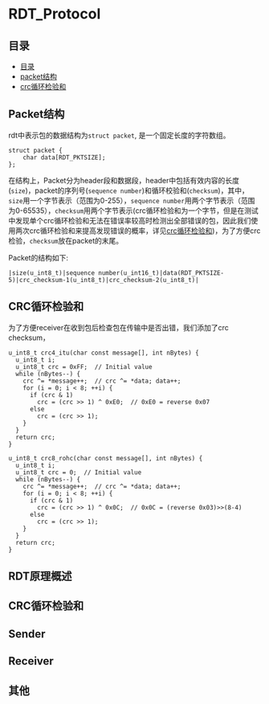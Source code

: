 # RDT_Protocol

## 目录
- [目录](#%E7%9B%AE%E5%BD%95)
- [packet结构](#packet结构)
- [crc循环检验和](#crc循环检验和)

## Packet结构

rdt中表示包的数据结构为````struct packet````, 是一个固定长度的字符数组。 
````
struct packet {
    char data[RDT_PKTSIZE];
};
````
在结构上，Packet分为header段和数据段，header中包括有效内容的长度(````size````)，packet的序列号(````sequence number````)和循环校验和(````checksum````)，其中，````size````用一个字节表示（范围为0-255），````sequence number````用两个字节表示（范围为0-65535），````checksum````用两个字节表示(crc循环检验和为一个字节，但是在测试中发现单个crc循环检验和无法在错误率较高时检测出全部错误的包，因此我们使用两次crc循环检验和来提高发现错误的概率，详见[crc循环检验和](#crc循环检验和))，为了方便crc检验，````checksum````放在packet的末尾。


Packet的结构如下:


````
|size(u_int8_t)|sequence number(u_int16_t)|data(RDT_PKTSIZE-5)|crc_checksum-1(u_int8_t)|crc_checksum-2(u_int8_t)|  
````

## CRC循环检验和
为了方便receiver在收到包后检查包在传输中是否出错，我们添加了crc checksum，

````
u_int8_t crc4_itu(char const message[], int nBytes) {
  u_int8_t i;
  u_int8_t crc = 0xFF;  // Initial value
  while (nBytes--) {
    crc ^= *message++;  // crc ^= *data; data++;
    for (i = 0; i < 8; ++i) {
      if (crc & 1)
        crc = (crc >> 1) ^ 0xE0;  // 0xE0 = reverse 0x07
      else
        crc = (crc >> 1);
    }
  }
  return crc;
}
````


````
u_int8_t crc8_rohc(char const message[], int nBytes) {
  u_int8_t i;
  u_int8_t crc = 0;  // Initial value
  while (nBytes--) {
    crc ^= *message++;  // crc ^= *data; data++;
    for (i = 0; i < 8; ++i) {
      if (crc & 1)
        crc = (crc >> 1) ^ 0x0C;  // 0x0C = (reverse 0x03)>>(8-4)
      else
        crc = (crc >> 1);
    }
  }
  return crc;
}
````
## RDT原理概述

## CRC循环检验和

## Sender

## Receiver

## 其他
